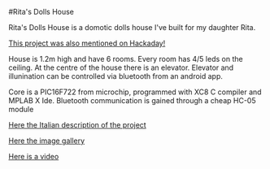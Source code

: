 #Rita's Dolls House

Rita's Dolls House is a domotic dolls house I've built for my daughter Rita.

[This project was also mentioned on Hackaday!](http://hackaday.com/2016/09/06/ritas-dolls-probably-live-better-than-you-do/)

House is 1.2m high and have 6 rooms. Every room has 4/5 leds on the ceiling.
At the centre of the house there is an elevator.
Elevator and illunination can be controlled via bluetooth from an android app.

Core is a PIC16F722 from microchip, programmed with XC8 C compiler and MPLAB X Ide.
Bluetooth communication is gained through a cheap HC-05 module

[Here the Italian description of the project](http://www.settorezero.com/wordpress/ritas-dolls-house-una-casa-delle-bambole-controllata-via-bluetooth-dal-tablet-o-dal-cellulare/)

[Here the image gallery](https://photos.google.com/share/AF1QipOOrqpKd-cvQUrsIfhoVWy5dRkHh_fhxnP_H8g9BJzX-8nEUQpSl9Vk6Fe8AOhcOg?key=ODVrdDJpWDd2MnpPSGxNUDVIUVFlTTBZa3U0Z1NR)

[Here is a video](https://youtu.be/JY5K_JaSVwc)
